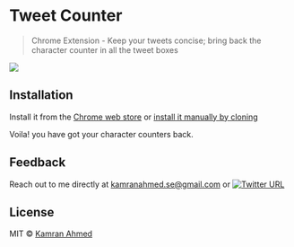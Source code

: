 # Tweet Counter
> Chrome Extension - Keep your tweets concise; bring back the character counter in all the tweet boxes

![](https://i.imgur.com/xOGX2xe.png)

## Installation

Install it from the [Chrome web store](https://goo.gl/7sxkCd) or [install it manually by cloning](https://superuser.com/questions/247651/how-does-one-install-an-extension-for-chrome-browser-from-the-local-file-system/247654#247654)

Voila! you have got your character counters back.

## Feedback
Reach out to me directly at kamranahmed.se@gmail.com or [![Twitter URL](https://img.shields.io/twitter/url/https/twitter.com/kamranahmedse.svg?style=social&label=Follow%20%40kamranahmedse)](https://twitter.com/kamranahmedse)

## License
MIT © [Kamran Ahmed](https://kamranahmed.info)



